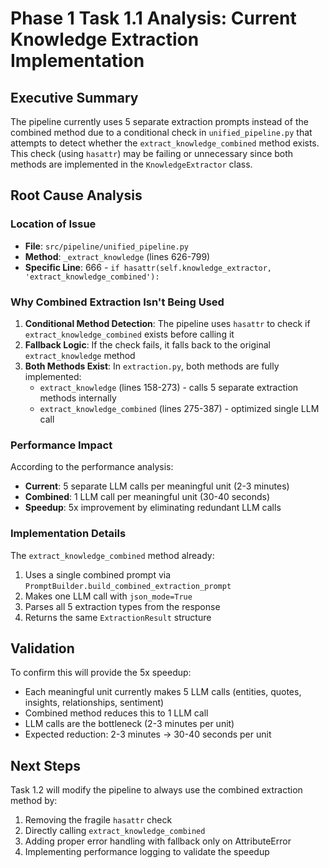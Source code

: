 # Phase 1 Task 1.1 Analysis: Current Knowledge Extraction Implementation

## Executive Summary

The pipeline currently uses 5 separate extraction prompts instead of the combined method due to a conditional check in `unified_pipeline.py` that attempts to detect whether the `extract_knowledge_combined` method exists. This check (using `hasattr`) may be failing or unnecessary since both methods are implemented in the `KnowledgeExtractor` class.

## Root Cause Analysis

### Location of Issue
- **File**: `src/pipeline/unified_pipeline.py`
- **Method**: `_extract_knowledge` (lines 626-799)
- **Specific Line**: 666 - `if hasattr(self.knowledge_extractor, 'extract_knowledge_combined'):`

### Why Combined Extraction Isn't Being Used

1. **Conditional Method Detection**: The pipeline uses `hasattr` to check if `extract_knowledge_combined` exists before calling it
2. **Fallback Logic**: If the check fails, it falls back to the original `extract_knowledge` method
3. **Both Methods Exist**: In `extraction.py`, both methods are fully implemented:
   - `extract_knowledge` (lines 158-273) - calls 5 separate extraction methods internally
   - `extract_knowledge_combined` (lines 275-387) - optimized single LLM call

### Performance Impact

According to the performance analysis:
- **Current**: 5 separate LLM calls per meaningful unit (2-3 minutes)
- **Combined**: 1 LLM call per meaningful unit (30-40 seconds)
- **Speedup**: 5x improvement by eliminating redundant LLM calls

### Implementation Details

The `extract_knowledge_combined` method already:
1. Uses a single combined prompt via `PromptBuilder.build_combined_extraction_prompt`
2. Makes one LLM call with `json_mode=True`
3. Parses all 5 extraction types from the response
4. Returns the same `ExtractionResult` structure

## Validation

To confirm this will provide the 5x speedup:
- Each meaningful unit currently makes 5 LLM calls (entities, quotes, insights, relationships, sentiment)
- Combined method reduces this to 1 LLM call
- LLM calls are the bottleneck (2-3 minutes per unit)
- Expected reduction: 2-3 minutes → 30-40 seconds per unit

## Next Steps

Task 1.2 will modify the pipeline to always use the combined extraction method by:
1. Removing the fragile `hasattr` check
2. Directly calling `extract_knowledge_combined`
3. Adding proper error handling with fallback only on AttributeError
4. Implementing performance logging to validate the speedup